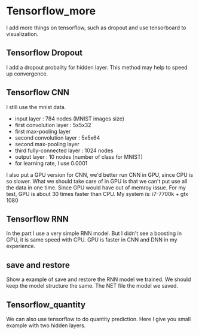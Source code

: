 # Tensorflow_more

I add more things on tensorflow, such as dropout and use tensorboard to visualization.

## Tensorflow Dropout
I add a dropout probality for hidden layer. This method may help to speed up convergence.

## Tensorflow CNN
I still use the mnist data.

+ input layer : 784 nodes (MNIST images size)
+ first convolution layer : 5x5x32
+ first max-pooling layer
+ second convolution layer : 5x5x64
+ second max-pooling layer
+ third fully-connected layer : 1024 nodes
+ output layer : 10 nodes (number of class for MNIST)
+ for learning rate, I use 0.0001

I also put a GPU version for CNN, we'd better run CNN in GPU, since CPU is so slower.
What we should take care of in GPU is that we can't put use all the data in one time. Since GPU would have out of memroy issue.
For my test, GPU is about 30 times faster than CPU.
My system is: i7-7700k + gtx 1080

## Tensorflow RNN
In the part I use a very simple RNN model.
But I didn't see a boosting in GPU, it is same speed with CPU.
GPU is faster in CNN and DNN in my experience.

## save and restore
Show a example of save and restore the RNN model we trained. We should keep the model structure the same. The NET file the model we saved.

## Tensorflow_quantity
We can also use tensorflow to do quantity prediction. Here I give you small example with two hidden layers.
